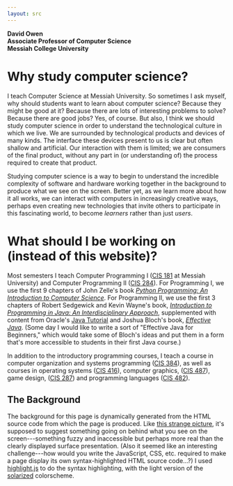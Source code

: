 ```yaml
---
layout: src
---
```


**David Owen**  
**Associate Professor of Computer Science**  
**Messiah College University**  


# Why study computer science?

I teach Computer Science at Messiah University.  So sometimes I ask
myself, why should students want to learn about computer science?
Because they might be good at it?  Because there are lots of
interesting problems to solve?  Because there are good jobs?  Yes,
of course.  But also, I think we should study computer science
in order to understand the technological culture in which we live.
We are surrounded by technological products and devices of many
kinds.  The interface these devices present to us is clear but often
shallow and artificial.  Our interaction
with them is limited; we are consumers of the final
product, without any part in (or understanding of) the process
required to create that product.

Studying computer science is a way to begin
to understand the incredible complexity of software and hardware
working together in the background to produce what we see on the
screen.  Better yet, as we learn more about how it all works, we
can interact with computers in increasingly creative ways,
perhaps even creating new technologies that invite others to
participate in this fascinating world, to become *learners* rather
than just *users*.  <!-- blog link? -->


# What should I be working on (instead of this website)?

Most semesters I teach Computer Programming I
([CIS 181](https://banner.messiah.edu:5000/BANR/mc_bwckctlg.P_EnterCatalog?subject=CIS&course=181) at Messiah University) and Computer Programming II
([CIS 284](https://banner.messiah.edu:5000/BANR/mc_bwckctlg.P_EnterCatalog?subject=CIS&course=284)).
For Programming I, we use the first 9 chapters of John Zelle's book
[*Python Programming:  An Introduction to Computer Science*](http://mcsp.wartburg.edu/zelle/python/).
For Programming II, we use the first 3 chapters of Robert Sedgewick
and Kevin Wayne's book, [*Introduction to Programming in Java:
An Interdisciplinary Approach*](http://introcs.cs.princeton.edu/java/home/),
supplemented with content from Oracle's
[Java Tutorial](https://docs.oracle.com/javase/tutorial/)
and Joshua Bloch's book,
[*Effective Java*](https://www.pearsonhighered.com/program/Bloch-Effective-Java-2nd-Edition/PGM310651.html).
(Some day I would like to write a sort of
"Effective Java for Beginners," which would take some of Bloch's
ideas and put them in a form that's more accessible to students
in their first Java course.)

In addition to the introductory programming courses, I teach a
course in computer organization and systems programming
([CIS 384](https://banner.messiah.edu:5000/BANR/mc_bwckctlg.P_EnterCatalog?subject=CIS&course=384)),
as well as courses in operating systems
([CIS 416](https://banner.messiah.edu:5000/BANR/mc_bwckctlg.P_EnterCatalog?subject=CIS&course=416)),
computer graphics,
([CIS 487](https://banner.messiah.edu:5000/BANR/mc_bwckctlg.P_EnterCatalog?subject=CIS&course=487)),
game design,
([CIS 287](https://banner.messiah.edu:5000/BANR/mc_bwckctlg.P_EnterCatalog?subject=CIS&course=287))
and programming languages
([CIS 482](https://banner.messiah.edu:5000/BANR/mc_bwckctlg.P_EnterCatalog?subject=CIS&course=482)).


## The Background

The background for this page is dynamically generated from the
HTML source code from which the page is produced.  Like [this
strange picture](profound_selfie.md), it's supposed to suggest something
going on behind what you see on the screen---something fuzzy and inaccessible
but perhaps more real than the clearly displayed surface
presentation.  (Also it seemed like an interesting challenge---how
would you write the JavaScript, CSS, etc. required to make a page
display its own syntax-highlighted HTML source code...?)
I used [highlight.js](https://highlightjs.org/)
to do the syntax highlighting, with the light version of the
[solarized](http://ethanschoonover.com/solarized)
colorscheme.
